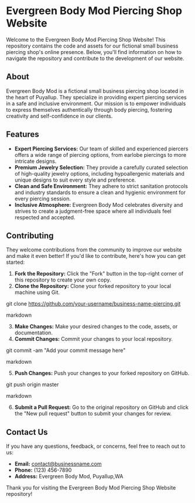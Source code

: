 # Evergreen Body Mod Piercing Shop Website

Welcome to the Evergreen Body Mod Piercing Shop Website! This repository contains the code and assets for our fictional small business piercing shop's online presence. Below, you'll find information on how to navigate the repository and contribute to the development of our website.

## About

Evergreen Body Mod is a fictional small business piercing shop located in the heart of Puyallup. They specialize in providing expert piercing services in a safe and inclusive environment. Our mission is to empower individuals to express themselves authentically through body piercing, fostering creativity and self-confidence in our clients.

## Features

- **Expert Piercing Services:** Our team of skilled and experienced piercers offers a wide range of piercing options, from earlobe piercings to more intricate designs.
- **Premium Jewelry Selection:** They provide a carefully curated selection of high-quality jewelry options, including hypoallergenic materials and unique designs to suit every style and preference.
- **Clean and Safe Environment:** They adhere to strict sanitation protocols and industry standards to ensure a clean and hygienic environment for every piercing session.
- **Inclusive Atmosphere:** Evergreen Body Mod celebrates diversity and strives to create a judgment-free space where all individuals feel respected and accepted.

## Contributing

They welcome contributions from the community to improve our website and make it even better! If you'd like to contribute, here's how you can get started:

1. **Fork the Repository:** Click the "Fork" button in the top-right corner of this repository to create your own copy.
2. **Clone the Repository:** Clone your forked repository to your local machine using Git.

git clone https://github.com/your-username/business-name-piercing.git

markdown

3. **Make Changes:** Make your desired changes to the code, assets, or documentation.
4. **Commit Changes:** Commit your changes to your local repository.

git commit -am "Add your commit message here"

markdown

5. **Push Changes:** Push your changes to your forked repository on GitHub.

git push origin master

markdown

6. **Submit a Pull Request:** Go to the original repository on GitHub and click the "New pull request" button to submit your changes for review.

## Contact Us

If you have any questions, feedback, or concerns, feel free to reach out to us:

- **Email:** contact@businessname.com
- **Phone:** (123) 456-7890
- **Address:** Evergreen Body Mod, Puyallup,WA

Thank you for visiting the Evergreen Body Mod Piercing Shop Website repository!